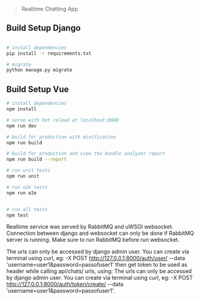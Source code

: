 > Realtime Chatting App

## Build Setup Django

``` bash

# install dependencies
pip install -r requirements.txt

# migrate
python manage.py migrate


```

## Build Setup Vue

``` bash
# install dependencies
npm install

# serve with hot reload at localhost:8080
npm run dev

# build for production with minification
npm run build

# build for production and view the bundle analyzer report
npm run build --report

# run unit tests
npm run unit

# run e2e tests
npm run e2e


# run all tests
npm test
```


Realtime service was served by RabbitMQ and uWSGI websocket.
Connection between django and websocket can only be done if RabbitMQ server is running.
Make sure to run RabbitMQ before run websocket. 

The urls can only be accessed by django admin user. You can create via terminal using curl, eg: -X POST http://127.0.0.1:8000/auth/user/ --data 'username=user1&password=passofuser1' then get token to be used as header while calling api/chats/ urls, using: The urls can only be accessed by django admin user. You can create via terminal using curl, eg: -X POST http://127.0.0.1:8000/auth/token/create/ --data 'username=user1&password=passofuser1'.
